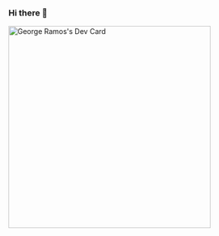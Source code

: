 ### Hi there 👋

<a href="https://app.daily.dev/BamBamBlaze"><img src="https://api.daily.dev/devcards/608b5fc1cc7b4f4e9059857f656eb7bf.png?r=qm7" width="400" alt="George Ramos's Dev Card"/></a>

<!--
**GJRamos87/GJRamos87** is a ✨ _special_ ✨ repository because its `README.md` (this file) appears on your GitHub profile.

Here are some ideas to get you started:

- 🔭 I’m currently working on ...
- 🌱 I’m currently learning ...
- 👯 I’m looking to collaborate on ...
- 🤔 I’m looking for help with ...
- 💬 Ask me about ...
- 📫 How to reach me: ...
- 😄 Pronouns: ...
- ⚡ Fun fact: ...
-->
